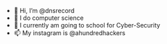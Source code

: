 - 👋 Hi, I’m @dnsrecord
- 👀 I do computer science
- 🌱 I currently am going to school for Cyber-Security
- 📫 My instagram is @ahundredhackers

<!---
dnsrecord/dnsrecord is a ✨ special ✨ repository because its `README.md` (this file) appears on your GitHub profile.
You can click the Preview link to take a look at your changes.
--->

